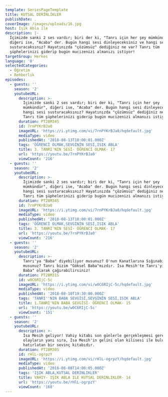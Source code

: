 ```yaml
---
template: SeriesPageTemplate
title: KUTSAL DERİNLİKLER
publishDate: .
coverImage: /images/uploads/16.jpg
host: Işık Abla ile
description: |-
  İçimizde sanki 2 ses vardır; biri der ki, "Tanrı için her şey mümkündür", 
  diğeri ise, "Acaba" der. Bugün hangi sesi dinleyeceksiniz ve hangi sesi 
  susturacaksınız? Hayatınızda "çözümsüz" dediğiniz ne var? Tanrı tüm 
  şüphelerinizi giderip bugün mucizenizi almanızı istiyor!
targetGroup: Herkes
language: '0'
selectedCategories:
  - Öğretim
  - Rehberlik
episodes:
  - guests: ''
    season: '2'
    youtubeURL:
      description: >-
        İçimizde sanki 2 ses vardır; biri der ki, "Tanrı için her şey
        mümkündür", diğeri ise, "Acaba" der. Bugün hangi sesi dinleyeceksiniz ve
        hangi sesi susturacaksınız? Hayatınızda "çözümsüz" dediğiniz ne var?
        Tanrı tüm şüphelerinizi giderip bugün mucizenizi almanızı istiyor!
      duration: PT28M34S
      id: 7rnPYKrBJa0
      imageURL: 'https://i.ytimg.com/vi/7rnPYKrBJa0/hqdefault.jpg'
      mediaType: video
      publishedAt: '2018-08-13T18:00:01.000Z'
      tags: 'ÖĞRENCİ OLMAK,SEVGİNİN SESİ,ISIK ABLA'
      title: 3. TANRI'NIN SESİ- ÖĞRENCİ OLMAK- 17
      url: 'https://youtu.be/7rnPYKrBJa0'
      viewCount: '216'
  - guests: ''
    season: '2'
    youtubeURL:
      description: >-
        İçimizde sanki 2 ses vardır; biri der ki, "Tanrı için her şey
        mümkündür", diğeri ise, "Acaba" der. Bugün hangi sesi dinleyeceksiniz ve
        hangi sesi susturacaksınız? Hayatınızda "çözümsüz" dediğiniz ne var?
        Tanrı tüm şüphelerinizi giderip bugün mucizenizi almanızı istiyor!
      duration: PT28M34S
      id: 7rnPYKrBJa0
      imageURL: 'https://i.ytimg.com/vi/7rnPYKrBJa0/hqdefault.jpg'
      mediaType: video
      publishedAt: '2018-08-13T18:00:01.000Z'
      tags: 'ÖĞRENCİ OLMAK,SEVGİNİN SESİ,ISIK ABLA'
      title: 3. TANRI'NIN SESİ- ÖĞRENCİ OLMAK- 17
      url: 'https://youtu.be/7rnPYKrBJa0'
      viewCount: '216'
  - guests: ''
    season: '2'
    youtubeURL:
      description: >-
        Tanrı'ya "Baba" diyebiliyor musunuz? O'nun Kanatlarına Sığınabiliyor
        musunuz? Tanrı bizim "Göksel Baba"mızdır. İsa Mesih'te Tanrı'yı "Göksel
        Baba" olarak çağırabilirsiniz!
      duration: PT28M31S
      id: w0C6RIjC-5c
      imageURL: 'https://i.ytimg.com/vi/w0C6RIjC-5c/hqdefault.jpg'
      mediaType: video
      publishedAt: '2018-08-10T19:30:00.000Z'
      tags: 'TANRI''NIN BABA SEVGİSİ,SEVGİNİN SESİ,ISIK ABLA'
      title: 1.TANRI'NIN BABA SEVGİSİ- ÖĞRENCİ OLMAK- 15
      url: 'https://youtu.be/w0C6RIjC-5c'
      viewCount: '151'
  - guests: ''
    season: '2'
    youtubeURL:
      description: >-
        İsa Mesih geliyor! Vahiy kitabı son günlerle gerçekleşmesi gereken
        olayların yanı sıra, İsa Mesih'in gelini olan kilisesi ile buluşmasını
        hatırlatan bir sevinç kitabıdır.
      duration: PT28M30S
      id: rHlL-ogrpzY
      imageURL: 'https://i.ytimg.com/vi/rHlL-ogrpzY/hqdefault.jpg'
      mediaType: video
      publishedAt: '2018-08-08T14:00:05.000Z'
      tags: 'IŞIK ABLA,KUTSAL DERINLIKLER'
      title: VAHIY- IŞIK ABLA ILE KUTSAL DERINLIKLER- 14
      url: 'https://youtu.be/rHlL-ogrpzY'
      viewCount: '168'
---
```


